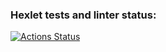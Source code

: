 ### Hexlet tests and linter status:
[![Actions Status](https://github.com/fedotovarita/frontend-project-lvl1/workflows/hexlet-check/badge.svg)](https://github.com/fedotovarita/frontend-project-lvl1/actions)